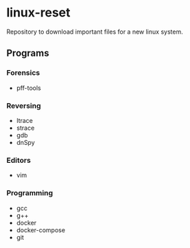# linux-reset
Repository to download important files for a new linux system.

## Programs
### Forensics
- pff-tools

### Reversing
- ltrace
- strace
- gdb
- dnSpy

### Editors
- vim

### Programming
- gcc
- g++
- docker
- docker-compose
- git